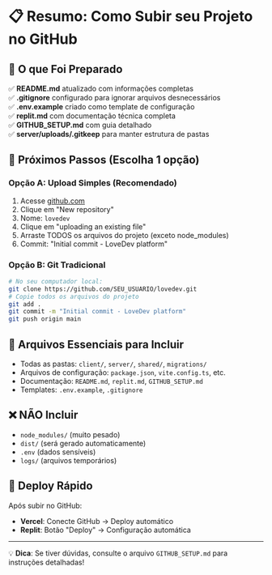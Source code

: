 # 📋 Resumo: Como Subir seu Projeto no GitHub

## 🎯 O que Foi Preparado

✅ **README.md** atualizado com informações completas  
✅ **.gitignore** configurado para ignorar arquivos desnecessários  
✅ **.env.example** criado como template de configuração  
✅ **replit.md** com documentação técnica completa  
✅ **GITHUB_SETUP.md** com guia detalhado  
✅ **server/uploads/.gitkeep** para manter estrutura de pastas  

## 🚀 Próximos Passos (Escolha 1 opção)

### Opção A: Upload Simples (Recomendado)
1. Acesse [github.com](https://github.com)
2. Clique em "New repository" 
3. Nome: `lovedev`
4. Clique em "uploading an existing file"
5. Arraste TODOS os arquivos do projeto (exceto node_modules)
6. Commit: "Initial commit - LoveDev platform"

### Opção B: Git Tradicional
```bash
# No seu computador local:
git clone https://github.com/SEU_USUARIO/lovedev.git
# Copie todos os arquivos do projeto
git add .
git commit -m "Initial commit - LoveDev platform"  
git push origin main
```

## 📂 Arquivos Essenciais para Incluir
- Todas as pastas: `client/`, `server/`, `shared/`, `migrations/`
- Arquivos de configuração: `package.json`, `vite.config.ts`, etc.
- Documentação: `README.md`, `replit.md`, `GITHUB_SETUP.md`
- Templates: `.env.example`, `.gitignore`

## ❌ NÃO Incluir
- `node_modules/` (muito pesado)
- `dist/` (será gerado automaticamente)
- `.env` (dados sensíveis)
- `logs/` (arquivos temporários)

## 🔧 Deploy Rápido
Após subir no GitHub:
- **Vercel**: Conecte GitHub → Deploy automático
- **Replit**: Botão "Deploy" → Configuração automática

---
💡 **Dica**: Se tiver dúvidas, consulte o arquivo `GITHUB_SETUP.md` para instruções detalhadas!